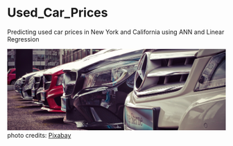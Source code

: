 # Used_Car_Prices
Predicting used car prices in New York and California using ANN and Linear Regression

![car](https://github.com/Jayem-11/Used_Car_Prices/blob/main/car.jpg)
photo credits: [Pixabay](http://pixabay.com/)  
